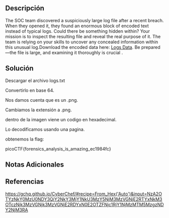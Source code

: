 ## Descripción 
The SOC team discovered a suspiciously large log file after a recent breach. When they opened it, they found an enormous block of encoded text instead of typical logs. Could there be something hidden within? Your mission is to inspect the resulting file and reveal the real purpose of it. The team is relying on your skills to uncover any concealed information within this unusual log.Download the encoded data here: [Logs Data](https://challenge-files.picoctf.net/c_amiable_citadel/7644875fe64cafe647bcd166855b1adf4368ed7f13be7acb281f8647eb0a5b83/logs.txt). Be prepared—the file is large, and examining it thoroughly is crucial .
## Solución
Descargar el archivo logs.txt

Convertirlo en base 64. 

Nos damos cuenta que es un .png.

Cambiamos la extensión a .png.

dentro de la imagen viene un codigo en hexadecimal.

Lo decodificamos usando una pagina.

obtenemos la flag:

picoCTF{forensics_analysis_is_amazing_ec1984fc}
## Notas Adicionales 
## Referencias
https://gchq.github.io/CyberChef/#recipe=From_Hex('Auto')&input=NzA2OTYzNkY0MzU0NDY3QjY2NkY3MjY1NkU3MzY5NjM3MzVGNjE2RTYxNkM3OTczNjk3MzVGNjk3MzVGNjE2RDYxN0E2OTZFNjc1RjY1NjMzMTM5MzgzNDY2NjM3RA 
